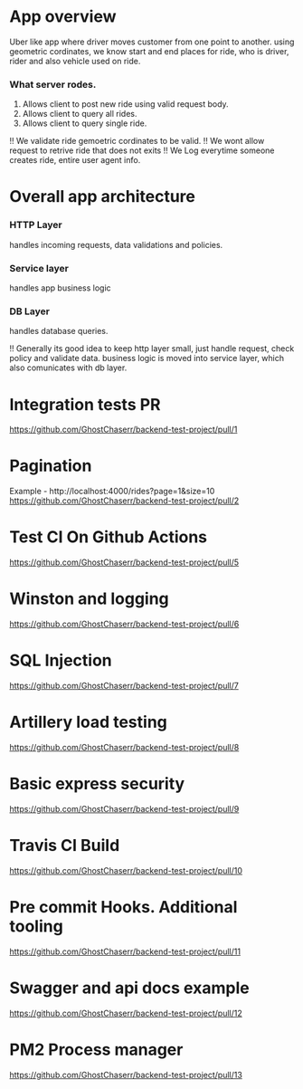 # App overview
Uber like app where driver moves customer from one point to another. using geometric cordinates, we know start and end places for ride, who is driver, rider and also vehicle used on ride.

### What server rodes.

1. Allows client to post new ride using valid request body.
2. Allows client to query all rides. 
3. Allows client to query single ride.

!! We validate ride gemoetric cordinates to be valid.
!! We wont allow request to retrive ride that does not exits
!! We Log everytime someone creates ride, entire user agent info.


# Overall app architecture

### HTTP Layer
handles incoming requests, data validations and policies.

### Service layer
handles app business logic

### DB Layer
handles database queries.

!! Generally its good idea to keep http layer small, just handle request, check policy and validate data. business logic 
is moved into service layer, which also comunicates with db layer.


# Integration tests PR
https://github.com/GhostChaserr/backend-test-project/pull/1

# Pagination
Example - http://localhost:4000/rides?page=1&size=10
https://github.com/GhostChaserr/backend-test-project/pull/2

# Test CI On Github Actions
https://github.com/GhostChaserr/backend-test-project/pull/5

# Winston and logging
https://github.com/GhostChaserr/backend-test-project/pull/6

# SQL Injection
https://github.com/GhostChaserr/backend-test-project/pull/7

# Artillery load testing
https://github.com/GhostChaserr/backend-test-project/pull/8

# Basic express security
https://github.com/GhostChaserr/backend-test-project/pull/9

# Travis CI Build 
https://github.com/GhostChaserr/backend-test-project/pull/10

# Pre commit Hooks. Additional tooling
https://github.com/GhostChaserr/backend-test-project/pull/11

# Swagger and api docs example
https://github.com/GhostChaserr/backend-test-project/pull/12

# PM2 Process manager
https://github.com/GhostChaserr/backend-test-project/pull/13